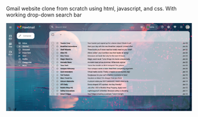 Gmail website clone from scratch using html, javascript, and css. With working drop-down search bar

![Gmail Dashboard Preview](https://github.com/dpgranger8/GmailDashboard/blob/main/Hawtmail.png)
